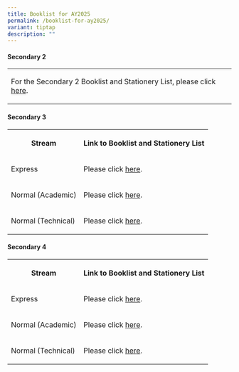 ```yaml
---
title: Booklist for AY2025
permalink: /booklist-for-ay2025/
variant: tiptap
description: ""
---
```

<h4>Secondary 2</h4>
<table style="minWidth: 25px">
<colgroup>
<col>
</colgroup>
<tbody>
<tr>
<td rowspan="1" colspan="1">
<p>For the Secondary 2 Booklist and Stationery List, please click&nbsp;
<a href="/files/Announcements/Booklist AY2025/2025_Sec_2_booklist.pdf" rel="noopener nofollow" target="_blank">here</a>.</p>
</td>
</tr>
</tbody>
</table>
<h4>Secondary 3</h4>
<table style="minWidth: 50px">
<colgroup>
<col>
<col>
</colgroup>
<tbody>
<tr>
<th rowspan="1" colspan="1">
<p>Stream</p>
</th>
<th rowspan="1" colspan="1">
<p>Link to Booklist and Stationery List</p>
</th>
</tr>
<tr>
<td rowspan="1" colspan="1">
<p>Express</p>
</td>
<td rowspan="1" colspan="1">
<p>Please click <a href="/files/Announcements/Booklist AY2025/2025_Sec_3_Express_booklist.pdf" rel="noopener noreferrer nofollow" target="_blank">here</a>.</p>
</td>
</tr>
<tr>
<td rowspan="1" colspan="1">
<p>Normal (Academic)</p>
</td>
<td rowspan="1" colspan="1">
<p>Please click <a href="/files/Announcements/Booklist AY2025/2025_Sec_3_Normal_Academic_booklist.pdf" rel="noopener noreferrer nofollow" target="_blank">here</a>.</p>
</td>
</tr>
<tr>
<td rowspan="1" colspan="1">
<p>Normal (Technical)</p>
</td>
<td rowspan="1" colspan="1">
<p>Please click <a href="/files/Announcements/Booklist AY2025/2025_Sec_3_Normal_Technical_booklist.pdf" rel="noopener noreferrer nofollow" target="_blank">here</a>.</p>
</td>
</tr>
</tbody>
</table>
<h4>Secondary 4</h4>
<table style="minWidth: 50px">
<colgroup>
<col>
<col>
</colgroup>
<tbody>
<tr>
<th rowspan="1" colspan="1">
<p>Stream</p>
</th>
<th rowspan="1" colspan="1">
<p>Link to Booklist and Stationery List</p>
</th>
</tr>
<tr>
<td rowspan="1" colspan="1">
<p>Express</p>
</td>
<td rowspan="1" colspan="1">
<p>Please click <a href="/files/Announcements/Booklist AY2025/2025_Sec_4_Express_booklist.pdf" rel="noopener noreferrer nofollow" target="_blank">here</a>.</p>
</td>
</tr>
<tr>
<td rowspan="1" colspan="1">
<p>Normal (Academic)</p>
</td>
<td rowspan="1" colspan="1">
<p>Please click <a href="/files/Announcements/Booklist AY2025/2025_Sec_4_Normal_Academic_booklist.pdf" rel="noopener noreferrer nofollow" target="_blank">here</a>.</p>
</td>
</tr>
<tr>
<td rowspan="1" colspan="1">
<p>Normal (Technical)</p>
</td>
<td rowspan="1" colspan="1">
<p>Please click <a href="/files/Announcements/Booklist AY2025/2025_Sec_4_Normal_Tech_booklist.pdf" rel="noopener noreferrer nofollow" target="_blank">here</a>.</p>
</td>
</tr>
</tbody>
</table>
<h4></h4>
<p></p>